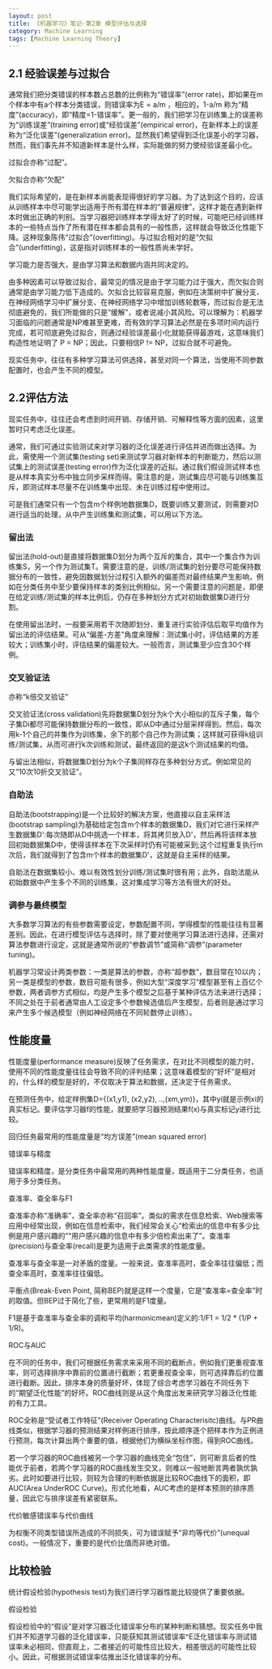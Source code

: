 ```yaml
---
layout: post
title: 《机器学习》笔记-第2章 模型评估与选择
category: Machine Learning
tags: [Machine Learning Theory]
---
```


## 2.1 经验误差与过拟合

通常我们把分类错误的样本数占总数的比例称为“错误率”(error rate)，即如果在m个样本中有a个样本分类错误，则错误率为E = a/m ，相应的，1-a/m 称为“精度”(accuracy)，即“精度=1-错误率”。更一般的，我们把学习在训练集上的误差称为“训练误差”(training error)或“经验误差”(empirical error)，在新样本上的误差称为“泛化误差”(generalization error)。显然我们希望得到泛化误差小的学习器，然而，我们事先并不知道新样本是什么样，实际能做的努力使经验误差最小化。

过拟合亦称“过配”。

欠拟合亦称“欠配”

我们实际希望的，是在新样本尚能表现得很好的学习器。为了达到这个目的，应该从训练样本中尽可能学出适用于所有潜在样本的“普遍规律”，这样才能在遇到新样本时做出正确的判别。当学习器把训练样本学得太好了的时候，可能吧已经训练样本的一些特点当作了所有潜在样本都会具有的一般性质，这样就会导致泛化性能下降。这种现象陈伟“过拟合”(overfitting)。与过拟合相对的是“欠拟合”(underfitting)，这是指对训练样本的一般性质尚未学好。

学习能力是否强大，是由学习算法和数据内涵共同决定的。

由多种因素可以导致过拟合，最常见的情况是由于学习能力过于强大，而欠拟合则通常是由学习能力低下造成的。欠拟合比较容易克服，例如在决策树中扩展分支、在神经网络学习中扩展分支、在神经网络学习中增加训练轮数等，而过拟合是无法彻底避免的，我们所能做的只是“缓解”，或者说减小其风险。可以理解为：机器学习面临的问题通常是NP难甚至更难，而有效的学习算法必然是在多项时间内运行完成，若可彻底避免过拟合，则通过经验误差最小化就能获得最游戏，这意味我们构造性地证明了 P = NP；因此，只要相信P != NP，过拟合就不可避免。

现实任务中，往往有多种学习算法可供选择，甚至对同一个算法，当使用不同参数配置时，也会产生不同的模型。

## 2.2评估方法

现实任务中，往往还会考虑到时间开销、存储开销、可解释性等方面的因素，这里暂时只考虑泛化误差。

通常，我们可通过实验测试来对学习器的泛化误差进行评估并进而做出选择。为此，需使用一个测试集(testing set)来测试学习器对新样本的判断能力，然后以测试集上的测试误差(testing error)作为泛化误差的近拟。通过我们假设测试样本也是从样本真实分布中独立同步采样而得。需注意的是，测试集应尽可能与训练集互斥，即测试样本尽量不在训练集中出现、未在训练过程中使用过。

可是我们通常只有一个包含m个样例地数据集D，既要训练又要测试，则需要对D进行适当的处理，从中产生训练集和测试集，可以用以下方法。

### 留出法

留出法(hold-out)是直接将数据集D划分为两个互斥的集合，其中一个集合作为训练集S，另一个作为测试集T。需要注意的是，训练/测试集的划分要尽可能保持数据分布的一致性，避免因数据划分过程引入额外的偏差而对最终结果产生影响，例如在分类任务中至少要保持样本的类别比例相似。另一个需要注意的问题是，即便在给定训练/测试集的样本比例后，仍存在多种划分方式对初始数据集D进行分割。

在使用留出法时，一般要采用若干次随即划分、重复进行实验评估后取平均值作为留出法的评估结果。可从“偏差-方差”角度来理解：测试集小时，评估结果的方差较大；训练集小时，评估结果的偏差较大。一般而言，测试集至少应含30个样例。

### 交叉验证法

亦称“k倍交叉验证”

交叉验证法(cross validation)先将数据集D划分为k个大小相似的互斥子集，每个子集Di都尽可能保持数据分布的一致性，即从D中通过分层采样得到。然后，每次用k-1个自己的并集作为训练集，余下的那个自己作为测试集；这样就可获得k组训练/测试集，从而可进行k次训练和测试，最终返回的是这k个测试结果的均值。

与留出法相似，将数据集D划分为k个子集同样存在多种划分方式。例如常见的又“10次10折交叉验证”。

### 自助法

自助法(bootstrapping)是一个比较好的解决方案，他直接以自主采样法(bootstrap sampling)为基础给定包含m个样本的数据集D，我们对它进行采样产生数据集D':每次随即从D中挑选一个样本，将其拷贝放入D'，然后再将该样本放回初始数据集D中，使得该样本在下次采样时仍有可能被采到;这个过程重复执行m次后，我们就得到了包含m个样本的数据集D'，这就是自主采样的结果。

自助法在数据集较小、难以有效性划分训练/测试集时很有用；此外，自助法能从初始数据中产生多个不同的训练集，这对集成学习等方法有很大的好处。

### 调参与最终模型

大多数学习算法的有些参数需要设定，参数配置不同，学得模型的性能往往有显著差别。因此，在进行模型评估与选择时，除了要对使用学习算法进行选择，还需对算法参数进行设定，这就是通常所说的“参数调节”或简称“调参”(parameter tuning)。

机器学习常设计两类参数：一类是算法的参数，亦称“超参数”，数目常在10以内；另一类是模型的参数，数目可能有很多，例如大型“深度学习”模型甚至有上百亿个参数，两者调参方式相似，均是产生多个模型之后基于某种评估方法来进行选择；不同之处在于前者通常由人工设定多个参数候选值后产生模型，后者则是通过学习来产生多个候选模型（例如神经网络在不同轮数停止训练）。

## 性能度量

性能度量(performance measure)反映了任务需求，在对比不同模型的能力时，使用不同的性能度量往往会导致不同的评判结果；这意味着模型的“好坏”是相对的，什么样的模型是好的，不仅取决于算法和数据，还决定于任务需求。

在预测任务中，给定样例集D={(x1,y1), (x2,y2), ..,(xm,ym)}，其中yi就是示例xi的真实标记。要评估学习器f的性能，就要把学习器预测结果f(x)与真实标记y进行比较。

回归任务最常用的性能度量是“均方误差”(mean squared error)

错误率与精度

错误率和精度，是分类任务中最常用的两种性能度量，既适用于二分类任务，也适用于多分类任务。

查准率、查全率与F1

查准率亦称“准确率”，查全率亦称“召回率”。类似的需求在信息检索、Web搜索等应用中经常出现，例如在信息检索中，我们经常会关心“检索出的信息中有多少比例是用户感兴趣的”“用户感兴趣的信息中有多少倍检索出来了”。查准率(precision)与查全率(recall)是更为适用于此类需求的性能度量。

查准率与查全率是一对矛盾的度量。一般来说，查准率高时，查全率往往偏低；而查全率高时，查准率往往偏低。

平衡点(Break-Even Point, 简称BEP)就是这样一个度量，它是“查准率=查全率”时的取值。但BEP过于简化了些，更常用的是F1度量。

F1是基于查准率与查全率的调和平均(harmonicmean)定义的:1/F1 = 1/2 * (1/P + 1/R)。

ROC与AUC

在不同的任务中，我们可根据任务需求来采用不同的截断点，例如我们更重视查准率，则可选择排序中靠前的位置进行截断；若更重视查全率，则可选择靠后的位置进行截断。因此，排序本身的质量好坏，体现了综合考虑学习器在不同任务下的“期望泛化性能”的好坏。ROC曲线则是从这个角度出发来研究学习器泛化性能的有力工具。

ROC全称是“受试者工作特征”(Receiver Operating Characterisitc)曲线。与PR曲线类似，根据学习器的预测结果对样例进行排序，按此顺序逐个把样本作为正例进行预测，每次计算出两个重要的值，根据他们为横纵坐标作图，得到ROC曲线。

若一个学习器的ROC曲线被另一个学习器的曲线完全“包住”，则可断言后者的性能优于前者，若两个学习器的ROC曲线发生交叉，则难以一般地断言两者孰优孰劣。此时如要进行比较，则较为合理的判断依据是比较ROC曲线下的面积，即AUC(Area UnderROC Curve)。形式化地看，AUC考虑的是样本预测的排序质量，因此它与排序误差有紧密联系。

代价敏感错误率与代价曲线

为权衡不同类型错误所造成的不同损失，可为错误赋予“非均等代价”(unequal cost)。一般情况下，重要的是代价比值而非绝对值。

## 比较检验

统计假设检验(hypothesis test)为我们进行学习器性能比较提供了重要依据。

假设检验

假设检验中的“假设”是对学习器泛化错误率分布的某种判断和猜想。现实任务中我们并不知道学习器的泛化错误率，只能获知其测试错误率^E泛化错误率与测试错误率未必相同，但直观上，二者接近的可能性应比较大，相差很远的可能性比较小。因此，可根据测试错误率估推出泛化错误率的分布。
